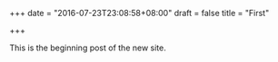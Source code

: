 +++
date = "2016-07-23T23:08:58+08:00"
draft = false
title = "First"

+++

This is the beginning post of the new site.